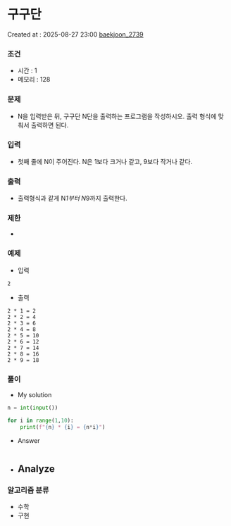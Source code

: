 # 구구단
Created at : 2025-08-27 23:00
[baekjoon_2739](https://www.acmicpc.net/problem/2739)
### 조건
- 시간 : 1
- 메모리 : 128
### 문제
- N을 입력받은 뒤, 구구단 N단을 출력하는 프로그램을 작성하시오. 출력 형식에 맞춰서 출력하면 된다.
### 입력
- 첫째 줄에 N이 주어진다. N은 1보다 크거나 같고, 9보다 작거나 같다.
### 출력
- 출력형식과 같게 N*1부터 N*9까지 출력한다.
### 제한
- 
### 예제
- 입력
```
2
```
- 출력
```
2 * 1 = 2
2 * 2 = 4
2 * 3 = 6
2 * 4 = 8
2 * 5 = 10
2 * 6 = 12
2 * 7 = 14
2 * 8 = 16
2 * 9 = 18
``` 

### 풀이
- My solution
```python
n = int(input())

for i in range(1,10):
    print(f"{n} * {i} = {n*i}")
```

- Answer
```python

```

- Analyze
	- 
### 알고리즘 분류
- 수학
- 구현